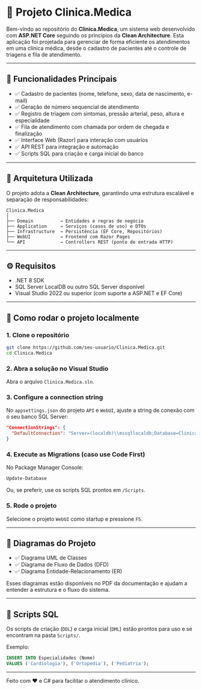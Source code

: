 
# 🏥 Projeto Clinica.Medica

Bem-vindo ao repositório do **Clinica.Medica**, um sistema web desenvolvido com **ASP.NET Core** seguindo os princípios da **Clean Architecture**. Esta aplicação foi projetada para gerenciar de forma eficiente os atendimentos em uma clínica médica, desde o cadastro de pacientes até o controle de triagens e fila de atendimento.

---

## 📌 Funcionalidades Principais

- ✅ Cadastro de pacientes (nome, telefone, sexo, data de nascimento, e-mail)
- ✅ Geração de número sequencial de atendimento
- ✅ Registro de triagem com sintomas, pressão arterial, peso, altura e especialidade
- ✅ Fila de atendimento com chamada por ordem de chegada e finalização
- ✅ Interface Web (Razor) para interação com usuários
- ✅ API REST para integração e automação
- ✅ Scripts SQL para criação e carga inicial do banco

---

## 🧱 Arquitetura Utilizada

O projeto adota a **Clean Architecture**, garantindo uma estrutura escalável e separação de responsabilidades:

```
Clinica.Medica
│
├── Domain          → Entidades e regras de negócio
├── Application     → Serviços (casos de uso) e DTOs
├── Infrastructure  → Persistência (EF Core, Repositórios)
├── WebUI           → Frontend com Razor Pages
└── API             → Controllers REST (ponto de entrada HTTP)
```

---

## ⚙️ Requisitos

- .NET 8 SDK
- SQL Server LocalDB ou outro SQL Server disponível
- Visual Studio 2022 ou superior (com suporte a ASP.NET e EF Core)

---

## 🚀 Como rodar o projeto localmente

### 1. Clone o repositório

```bash
git clone https://github.com/seu-usuario/Clinica.Medica.git
cd Clinica.Medica
```

### 2. Abra a solução no Visual Studio

Abra o arquivo `Clinica.Medica.sln`.

### 3. Configure a connection string

No `appsettings.json` do projeto `API` e `WebUI`, ajuste a string de conexão com o seu banco SQL Server:

```json
"ConnectionStrings": {
  "DefaultConnection": "Server=(localdb)\\mssqllocaldb;Database=ClinicaDb;Trusted_Connection=True;"
}
```

### 4. Execute as Migrations (caso use Code First)

No Package Manager Console:

```bash
Update-Database
```

Ou, se preferir, use os scripts SQL prontos em `/Scripts`.

### 5. Rode o projeto

Selecione o projeto `WebUI` como startup e pressione `F5`.

---

## 🧠 Diagramas do Projeto

- ✅ Diagrama UML de Classes
- ✅ Diagrama de Fluxo de Dados (DFD)
- ✅ Diagrama Entidade-Relacionamento (ER)

Esses diagramas estão disponíveis no PDF da documentação e ajudam a entender a estrutura e o fluxo do sistema.

---

## 💽 Scripts SQL

Os scripts de criação (`DDL`) e carga inicial (`DML`) estão prontos para uso e se encontram na pasta `Scripts/`.

Exemplo:

```sql
INSERT INTO Especialidades (Nome)
VALUES ('Cardiologia'), ('Ortopedia'), ('Pediatria');
```

---

Feito com ❤️ e C# para facilitar o atendimento clínico.
